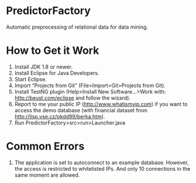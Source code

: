 PredictorFactory
================
Automatic preprocessing of relational data for data mining.

How to Get it Work
==================
1.	Install JDK 1.8 or newer.
2.	Install Eclipse for Java Developers.
3.	Start Eclipse.
4.	Import “Projects from Git” (File>Import>Git>Projects from Git).
5.	Install TestNG plugin (Help>Install New Software…>Work with: http://beust.com/eclipse and follow the wizard).
6.	Report to me your public IP (http://www.whatismyip.com) if you want to access the demo database (with financial dataset from http://lisp.vse.cz/pkdd99/berka.htm).
7.	Run PredictorFactory>src>run>Launcher.java

Common Errors
=============
1.  The application is set to autoconnect to an example database. However, the access is restricted to whitelisted IPs. And only 10 connections in the same moment are allowed.
